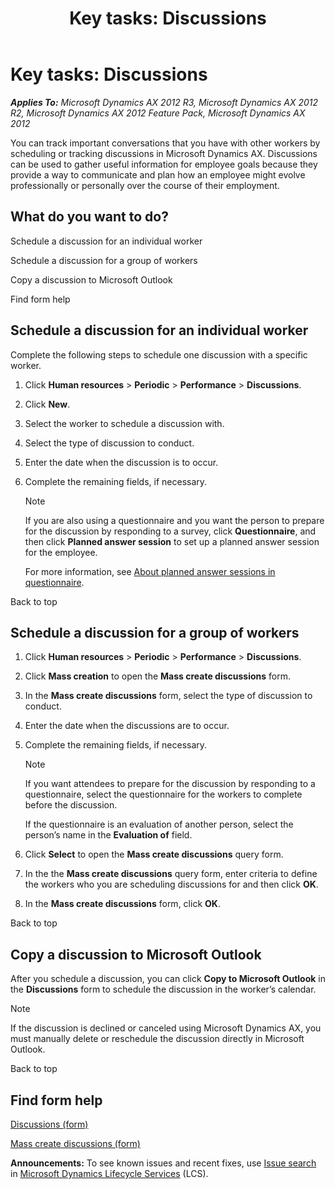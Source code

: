 ﻿---
title: 'Key tasks: Discussions'
TOCTitle: 'Key tasks: Discussions'
ms:assetid: c410613b-4a1f-4989-b98e-0006a32fdbfb
ms:mtpsurl: https://technet.microsoft.com/en-us/library/JJ966246(v=AX.60)
ms:contentKeyID: 51439431
ms.date: 09/02/2014
mtps_version: v=AX.60
---

# Key tasks: Discussions 


_**Applies To:** Microsoft Dynamics AX 2012 R3, Microsoft Dynamics AX 2012 R2, Microsoft Dynamics AX 2012 Feature Pack, Microsoft Dynamics AX 2012_

You can track important conversations that you have with other workers by scheduling or tracking discussions in Microsoft Dynamics AX. Discussions can be used to gather useful information for employee goals because they provide a way to communicate and plan how an employee might evolve professionally or personally over the course of their employment.

## What do you want to do?

Schedule a discussion for an individual worker

Schedule a discussion for a group of workers

Copy a discussion to Microsoft Outlook

Find form help

 

## Schedule a discussion for an individual worker

Complete the following steps to schedule one discussion with a specific worker.

1.  Click **Human resources** \> **Periodic** \> **Performance** \> **Discussions**.

2.  Click **New**.

3.  Select the worker to schedule a discussion with.

4.  Select the type of discussion to conduct.

5.  Enter the date when the discussion is to occur.

6.  Complete the remaining fields, if necessary.
    

    > [!NOTE]
    > <P>If you are also using a questionnaire and you want the person to prepare for the discussion by responding to a survey, click <STRONG>Questionnaire</STRONG>, and then click <STRONG>Planned answer session</STRONG> to set up a planned answer session for the employee.</P>

    
    For more information, see [About planned answer sessions in questionnaire](about-planned-answer-sessions-in-questionnaire.md).

Back to top

 

## Schedule a discussion for a group of workers

1.  Click **Human resources** \> **Periodic** \> **Performance** \> **Discussions**.

2.  Click **Mass creation** to open the **Mass create discussions** form.

3.  In the **Mass create discussions** form, select the type of discussion to conduct.

4.  Enter the date when the discussions are to occur.

5.  Complete the remaining fields, if necessary.
    

    > [!NOTE]
    > <P>If you want attendees to prepare for the discussion by responding to a questionnaire, select the questionnaire for the workers to complete before the discussion.</P>
    > <P>If the questionnaire is an evaluation of another person, select the person’s name in the <STRONG>Evaluation of</STRONG> field.</P>



6.  Click **Select** to open the **Mass create discussions** query form.

7.  In the the **Mass create discussions** query form, enter criteria to define the workers who you are scheduling discussions for and then click **OK**.

8.  In the **Mass create discussions** form, click **OK**.

Back to top

 

## Copy a discussion to Microsoft Outlook

After you schedule a discussion, you can click **Copy to Microsoft Outlook** in the **Discussions** form to schedule the discussion in the worker’s calendar.


> [!NOTE]
> <P>If the discussion is declined or canceled using Microsoft Dynamics AX, you must manually delete or reschedule the discussion directly in Microsoft Outlook.</P>



Back to top

## Find form help

[Discussions (form)](https://technet.microsoft.com/en-us/library/aa587357\(v=ax.60\))

[Mass create discussions (form)](https://technet.microsoft.com/en-us/library/hh242807\(v=ax.60\))

  
**Announcements:** To see known issues and recent fixes, use [Issue search](http://go.microsoft.com/fwlink/?linkid=389258) in [Microsoft Dynamics Lifecycle Services](http://go.microsoft.com/fwlink/?linkid=306505) (LCS).

